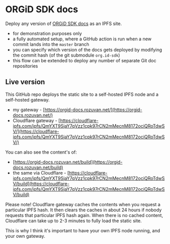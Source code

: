 # ORGiD SDK docs

Deploy any version of [ORGiD SDK docs](https://github.com/windingtree/org.id-sdk) as an IPFS site.

- for demonstration purposes only
- a fully automated setup, where a GitHub action is run when a new commit lands into the `master` branch
- you can specify which version of the docs gets deployed by modifying the commit hash (of the git submodule `org.id-sdk`)
- this flow can be extended to deploy any number of separate Git doc repositories

## Live version

This GitHub repo deploys the static site to a self-hosted IPFS node and a self-hosted gateway.

- my gateway - [https://orgid-docs.rozuvan.net/](https://orgid-docs.rozuvan.net/)
- Cloudflare gateway - [https://cloudflare-ipfs.com/ipfs/QmYXT9SjaY7qVzz1cpk97rCN2mMecnM8172ociQRoTdwSV/](https://cloudflare-ipfs.com/ipfs/QmYXT9SjaY7qVzz1cpk97rCN2mMecnM8172ociQRoTdwSV/)

You can also see the content's of:

- [https://orgid-docs.rozuvan.net/build](https://orgid-docs.rozuvan.net/build)
- the same via Cloudflare - [https://cloudflare-ipfs.com/ipfs/QmYXT9SjaY7qVzz1cpk97rCN2mMecnM8172ociQRoTdwSV/build](https://cloudflare-ipfs.com/ipfs/QmYXT9SjaY7qVzz1cpk97rCN2mMecnM8172ociQRoTdwSV/build)

Please note! Cloudflare gateway caches the contents when you request a particular IPFS hash. It then clears the caches in about 24 hours if nobody requests that particular IPFS hash again. When there is no cached content, Cloudflare can take up to 2-3 minutes to fully load the static site.

This is why I think it's important to have your own IPFS node running, and your own gateway.
